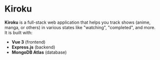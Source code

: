 # Kiroku

**Kiroku** is a full-stack web application that helps you track shows (anime, manga, or others) in various states like "watching", "completed", and more. It is built with:

- **Vue 3** (frontend)
- **Express.js** (backend)
- **MongoDB Atlas** (database)
